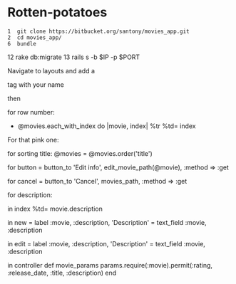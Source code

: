 # Rotten-potatoes

    1  git clone https://bitbucket.org/santony/movies_app.git
    2  cd movies_app/
    6  bundle
   12  rake db:migrate
   13  rails s -b $IP -p $PORT
   
   
 Navigate to layouts and add a <p> tag with your name
 
 then 
 
for row number:
  - @movies.each_with_index do |movie, index|
      %tr
        %td= index

For that pink one:
<style> tr:hover {background-color: pink;}</style>

for sorting title:
@movies = @movies.order('title')

for button 
= button_to 'Edit info', edit_movie_path(@movie), :method => :get

for cancel
  = button_to 'Cancel', movies_path, :method => :get
  
for description:


in index
%td= movie.description


in new
= label :movie, :description, 'Description'
  = text_field :movie, :description
  
in edit
= label :movie, :description, 'Description'
  = text_field :movie, :description
  
  
in controller
def movie_params
    params.require(:movie).permit(:rating, :release_date, :title, :description)
  end






        
        
 

